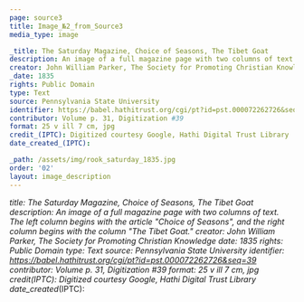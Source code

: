 ```yaml
---
page: source3
title: Image_№2_from_Source3
media_type: image

_title: The Saturday Magazine, Choice of Seasons, The Tibet Goat
description: An image of a full magazine page with two columns of text. The left column begins with the article "Choice of Seasons", and the right column begins with the column "The Tibet Goat." 
creator: John William Parker, The Society for Promoting Christian Knowledge 
_date: 1835
rights: Public Domain
type: Text
source: Pennsylvania State University
identifier: https://babel.hathitrust.org/cgi/pt?id=pst.000072262726&seq=39
contributor: Volume p. 31, Digitization #39
format: 25 v ill 7 cm, jpg
credit_(IPTC): Digitized courtesy Google, Hathi Digital Trust Library
date_created_(IPTC):

_path: /assets/img/rook_saturday_1835.jpg
order: '02'
layout: image_description
---
```


_title: The Saturday Magazine, Choice of Seasons, The Tibet Goat
description: An image of a full magazine page with two columns of text. The left column begins with the article "Choice of Seasons", and the right column begins with the column "The Tibet Goat." 
creator: John William Parker, The Society for Promoting Christian Knowledge 
_date: 1835
rights: Public Domain
type: Text
source: Pennsylvania State University
identifier: https://babel.hathitrust.org/cgi/pt?id=pst.000072262726&seq=39
contributor: Volume p. 31, Digitization #39
format: 25 v ill 7 cm, jpg
credit_(IPTC): Digitized courtesy Google, Hathi Digital Trust Library
date_created_(IPTC):


